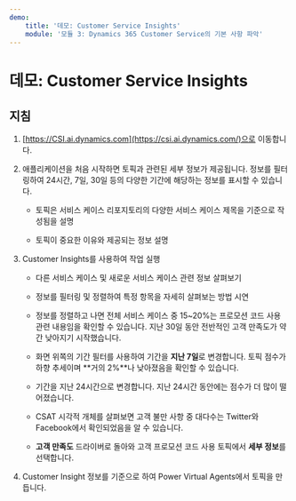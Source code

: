 ```yaml
---
demo:
    title: '데모: Customer Service Insights'
    module: '모듈 3: Dynamics 365 Customer Service의 기본 사항 파악'
---
```


# 데모: Customer Service Insights

## 지침

1. [https://CSI.ai.dynamics.com](https://csi.ai.dynamics.com/)으로 이동합니다. 

2. 애플리케이션을 처음 시작하면 토픽과 관련된 세부 정보가 제공됩니다. 정보를 필터링하여 24시간, 7일, 30일 등의 다양한 기간에 해당하는 정보를 표시할 수 있습니다. 

	- 토픽은 서비스 케이스 리포지토리의 다양한 서비스 케이스 제목을 기준으로 작성됨을 설명 

	- 토픽이 중요한 이유와 제공되는 정보 설명 

3. Customer Insights를 사용하여 작업 실행

	- 다른 서비스 케이스 및 새로운 서비스 케이스 관련 정보 살펴보기

	- 정보를 필터링 및 정렬하여 특정 항목을 자세히 살펴보는 방법 시연 

	- 정보를 정렬하고 나면 전체 서비스 케이스 중 15~20%는 프로모션 코드 사용 관련 내용임을 확인할 수 있습니다. 지난 30일 동안 전반적인 고객 만족도가 약간 낮아지기 시작했습니다. 

	- 화면 위쪽의 기간 필터를 사용하여 기간을 **지난 7일**로 변경합니다. 토픽 점수가 하향 추세이며 **거의 2%**나 낮아졌음을 확인할 수 있습니다. 

	- 기간을 지난 24시간으로 변경합니다. 지난 24시간 동안에는 점수가 더 많이 떨어졌습니다. 

	- CSAT 시각적 개체를 살펴보면 고객 불만 사항 중 대다수는 Twitter와 Facebook에서 확인되었음을 알 수 있습니다. 

	- **고객 만족도** 드라이버로 돌아와 고객 프로모션 코드 사용 토픽에서 **세부 정보**를 선택합니다. 

4. Customer Insight 정보를 기준으로 하여 Power Virtual Agents에서 토픽을 만듭니다. 
